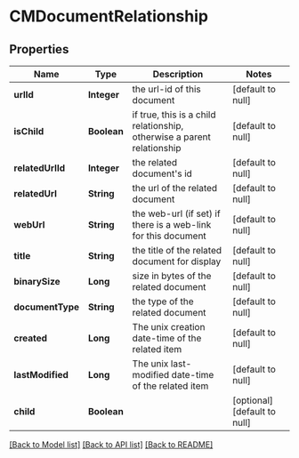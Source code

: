 # CMDocumentRelationship
## Properties

| Name | Type | Description | Notes |
|------------ | ------------- | ------------- | -------------|
| **urlId** | **Integer** | the url-id of this document | [default to null] |
| **isChild** | **Boolean** | if true, this is a child relationship, otherwise a parent relationship | [default to null] |
| **relatedUrlId** | **Integer** | the related document&#39;s id | [default to null] |
| **relatedUrl** | **String** | the url of the related document | [default to null] |
| **webUrl** | **String** | the web-url (if set) if there is a web-link for this document | [default to null] |
| **title** | **String** | the title of the related document for display | [default to null] |
| **binarySize** | **Long** | size in bytes of the related document | [default to null] |
| **documentType** | **String** | the type of the related document | [default to null] |
| **created** | **Long** | The unix creation date-time of the related item | [default to null] |
| **lastModified** | **Long** | The unix last-modified date-time of the related item | [default to null] |
| **child** | **Boolean** |  | [optional] [default to null] |

[[Back to Model list]](../README.md#documentation-for-models) [[Back to API list]](../README.md#documentation-for-api-endpoints) [[Back to README]](../README.md)

